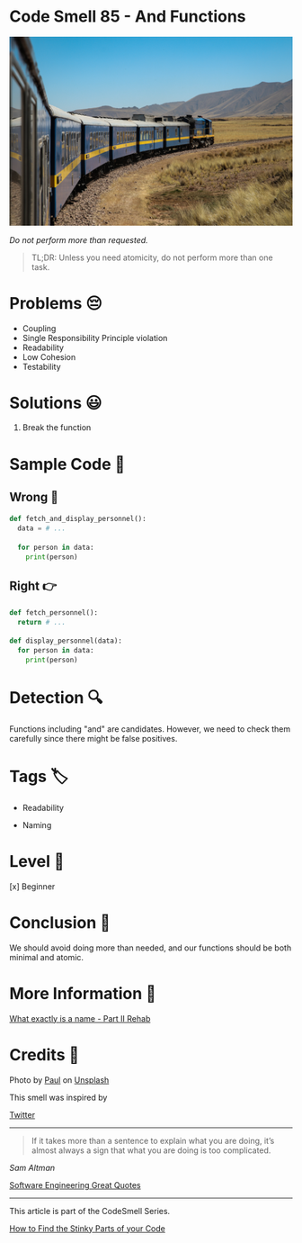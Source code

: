# Code Smell 85 - And Functions

![Code Smell 85 - And Functions](Code%20Smell%2085%20-%20And%20Functions.jpg)

*Do not perform more than requested.*

> TL;DR: Unless you need atomicity, do not perform more than one task.

# Problems 😔 

- Coupling
- Single Responsibility Principle violation
- Readability
- Low Cohesion
- Testability

# Solutions 😃

1. Break the function

# Sample Code 📖

## Wrong 🚫

<!-- [Gist Url](https://gist.github.com/mcsee/059b9deb2e9e13c94a724b82e54f6fda) -->

```python
def fetch_and_display_personnel():
  data = # ...
  
  for person in data:
    print(person)
```

## Right 👉

<!-- [Gist Url](https://gist.github.com/mcsee/47a1f8cd217afd58bc47b373b91593ef) -->

```python
def fetch_personnel():
  return # ...

def display_personnel(data):
  for person in data:
    print(person)
```

# Detection 🔍

Functions including "and" are candidates. However, we need to check them carefully since there might be false positives.

# Tags 🏷️

- Readability
 
- Naming
 
# Level 🔋

[x] Beginner

# Conclusion 🏁

We should avoid doing more than needed, and our functions should be both minimal and atomic.

# More Information 📕

[What exactly is a name - Part II Rehab](https://github.com/mcsee/Software-Design-Articles/tree/main/Articles/Theory/What%20exactly%20is%20a%20name%20-%20Part%20II%20Rehab/readme.md)

# Credits 🙏

Photo by [Paul](https://unsplash.com/@causeimluap) on [Unsplash](https://unsplash.com/s/photos/train)
  
This smell was inspired by

[Twitter](https://x.com/1428027665529769985)

* * *

> If it takes more than a sentence to explain what you are doing, it’s almost always a sign that what you are doing is too complicated.

_Sam Altman_

[Software Engineering Great Quotes](https://github.com/mcsee/Software-Design-Articles/tree/main/Articles/Quotes/Software%20Engineering%20Great%20Quotes/readme.md)

* * *

This article is part of the CodeSmell Series.

[How to Find the Stinky Parts of your Code](https://github.com/mcsee/Software-Design-Articles/tree/main/Articles/Code%20Smells/How%20to%20Find%20the%20Stinky%20parts%20of%20your%20Code/readme.md)